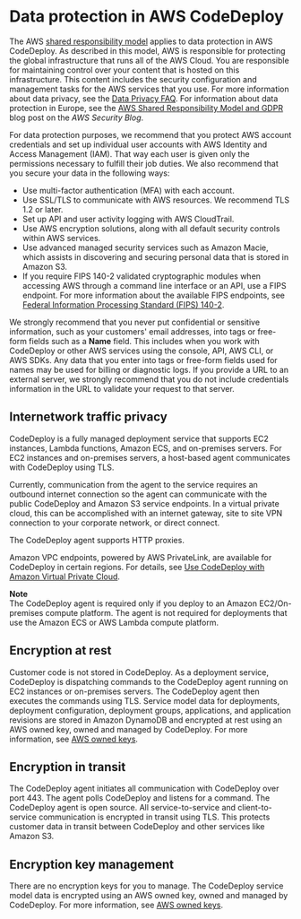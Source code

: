 # Data protection in AWS CodeDeploy<a name="data-protection"></a>

The AWS [shared responsibility model](http://aws.amazon.com/compliance/shared-responsibility-model/) applies to data protection in AWS CodeDeploy\. As described in this model, AWS is responsible for protecting the global infrastructure that runs all of the AWS Cloud\. You are responsible for maintaining control over your content that is hosted on this infrastructure\. This content includes the security configuration and management tasks for the AWS services that you use\. For more information about data privacy, see the [Data Privacy FAQ](http://aws.amazon.com/compliance/data-privacy-faq)\. For information about data protection in Europe, see the [AWS Shared Responsibility Model and GDPR](http://aws.amazon.com/blogs/security/the-aws-shared-responsibility-model-and-gdpr/) blog post on the *AWS Security Blog*\.

For data protection purposes, we recommend that you protect AWS account credentials and set up individual user accounts with AWS Identity and Access Management \(IAM\)\. That way each user is given only the permissions necessary to fulfill their job duties\. We also recommend that you secure your data in the following ways:
+ Use multi\-factor authentication \(MFA\) with each account\.
+ Use SSL/TLS to communicate with AWS resources\. We recommend TLS 1\.2 or later\.
+ Set up API and user activity logging with AWS CloudTrail\.
+ Use AWS encryption solutions, along with all default security controls within AWS services\.
+ Use advanced managed security services such as Amazon Macie, which assists in discovering and securing personal data that is stored in Amazon S3\.
+ If you require FIPS 140\-2 validated cryptographic modules when accessing AWS through a command line interface or an API, use a FIPS endpoint\. For more information about the available FIPS endpoints, see [Federal Information Processing Standard \(FIPS\) 140\-2](http://aws.amazon.com/compliance/fips/)\.

We strongly recommend that you never put confidential or sensitive information, such as your customers' email addresses, into tags or free\-form fields such as a **Name** field\. This includes when you work with CodeDeploy or other AWS services using the console, API, AWS CLI, or AWS SDKs\. Any data that you enter into tags or free\-form fields used for names may be used for billing or diagnostic logs\. If you provide a URL to an external server, we strongly recommend that you do not include credentials information in the URL to validate your request to that server\.

## Internetwork traffic privacy<a name="inter-network-traffic-privacy"></a>

CodeDeploy is a fully managed deployment service that supports EC2 instances, Lambda functions, Amazon ECS, and on\-premises servers\. For EC2 instances and on\-premises servers, a host\-based agent communicates with CodeDeploy using TLS\.

Currently, communication from the agent to the service requires an outbound internet connection so the agent can communicate with the public CodeDeploy and Amazon S3 service endpoints\. In a virtual private cloud, this can be accomplished with an internet gateway, site to site VPN connection to your corporate network, or direct connect\.

The CodeDeploy agent supports HTTP proxies\.

Amazon VPC endpoints, powered by AWS PrivateLink, are available for CodeDeploy in certain regions\. For details, see [Use CodeDeploy with Amazon Virtual Private Cloud](vpc-endpoints.md)\.

**Note**  
The CodeDeploy agent is required only if you deploy to an Amazon EC2/On\-premises compute platform\. The agent is not required for deployments that use the Amazon ECS or AWS Lambda compute platform\.

## Encryption at rest<a name="encryption-at-rest"></a>

Customer code is not stored in CodeDeploy\. As a deployment service, CodeDeploy is dispatching commands to the CodeDeploy agent running on EC2 instances or on\-premises servers\. The CodeDeploy agent then executes the commands using TLS\. Service model data for deployments, deployment configuration, deployment groups, applications, and application revisions are stored in Amazon DynamoDB and encrypted at rest using an AWS owned key, owned and managed by CodeDeploy\. For more information, see [AWS owned keys](https://docs.aws.amazon.com/kms/latest/developerguide/concepts.html#aws-owned-cmk)\.

## Encryption in transit<a name="encryption-in-transit"></a>

The CodeDeploy agent initiates all communication with CodeDeploy over port 443\. The agent polls CodeDeploy and listens for a command\. The CodeDeploy agent is open source\. All service\-to\-service and client\-to\-service communication is encrypted in transit using TLS\. This protects customer data in transit between CodeDeploy and other services like Amazon S3\.

## Encryption key management<a name="key-management"></a>

There are no encryption keys for you to manage\. The CodeDeploy service model data is encrypted using an AWS owned key, owned and managed by CodeDeploy\. For more information, see [AWS owned keys](https://docs.aws.amazon.com/kms/latest/developerguide/concepts.html#aws-owned-cmk)\.
